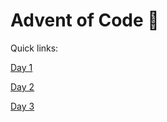 # Advent of Code 🎉

Quick links:

[Day 1](Day1/task2.py)

[Day 2](Day2/task2.py)

[Day 3](Day3/task2.py)
